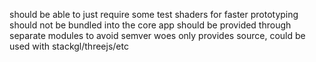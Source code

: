should be able to just require some test shaders for faster prototyping
should not be bundled into the core app
should be provided through separate modules to avoid semver woes
only provides source, could be used with stackgl/threejs/etc
